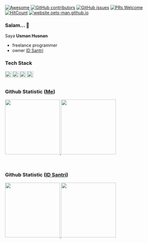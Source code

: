 [![Awesome](https://awesome.re/badge.svg)](https://awesome.re) 
[![GitHub contributors](https://img.shields.io/github/contributors/oets-man/oets-man)](https://github.com/oets-man/oets-man/graphs/contributors) 
[![GitHub issues](https://img.shields.io/github/issues/oets-man/oets-man)](https://github.com/oets-man/oets-man/issues) 
[![PRs Welcome](https://img.shields.io/badge/PRs-welcome-brightgreen.svg?style=flat-square)](https://github.com/oets-man/oets-man/pulls) 
[![HitCount](https://views.whatilearened.today/views/github/oets-man/oets-man.svg)](https://github.com/oets-man/oets-man) 
[![website oets-man.github.io](https://img.shields.io/website-up-down-green-red/http/oets-man.github.io/oets-man.svg)](https://oets-man.github.io/oets-man/)


### Salam... 👋
Saya <strong>Usman Husnan</strong>  
- freelance programmer  
- owner <a href="https://github.com/idsantri">ID Santri</a>  

### Tech Stack
<a href="https://www.php.net/"><img align="left" alt="PHP" title="PHP" width="21px" src="https://cdn-icons-png.flaticon.com/512/5968/5968332.png" /></a>
<a href="https://www.javascript.com/"><img align="left" alt="JavaScript" title="JavaScript" width="21px" src="https://cdn-icons-png.flaticon.com/512/5968/5968292.png" /></a>
<a href="https://nodejs.org/"><img align="left" alt="NodeJS" title="NodeJS" width="21px" src="https://cdn-icons-png.flaticon.com/512/5968/5968322.png" /></a>
<a href="https://www.mysql.com/"/><img align="left" alt="MySQL/MariaDB" title="MySQL/MariaDB" width="21px" src="https://cdn-icons-png.flaticon.com/512/5968/5968313.png" /></a>
  <br>
  <br>
  
### Github Statistic (<a href="https://github.com/oets-man">Me</a>)
<p align="left">
<a href="https://github.com/oets-man">
  <img height="180em" src="https://github-readme-stats-eight-theta.vercel.app/api?username=oets-man&show_icons=true&theme=algolia&include_all_commits=true&count_private=true"/>
  <img height="180em" src="https://github-readme-stats-eight-theta.vercel.app/api/top-langs/?username=oets-man&layout=compact&langs_count=8&theme=algolia"/>
</a>
</p>
<br/>

### Github Statistic (<a href="https://github.com/idsantri">ID Santri</a>)
<p align="left">
<a href="https://github.com/idsantri">
  <img height="180em" src="https://github-readme-stats-eight-theta.vercel.app/api?username=idsantri&show_icons=true&theme=algolia&include_all_commits=true&count_private=true"/>
  <img height="180em" src="https://github-readme-stats-eight-theta.vercel.app/api/top-langs/?username=idsantri&layout=compact&langs_count=8&theme=algolia"/>
</a>
</p>
<br/>
